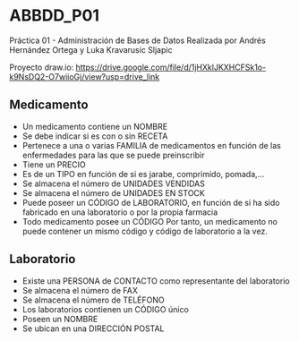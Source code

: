 # ABBDD_P01
Práctica 01 - Administración de Bases de Datos
Realizada por Andrés Hernández Ortega y Luka Kravarusic Sljapic

Proyecto draw.io: https://drive.google.com/file/d/1jHXklJKXHCFSk1o-k9NsDQ2-O7wiioGj/view?usp=drive_link



## Medicamento
- Un medicamento contiene un NOMBRE 
- Se debe indicar si es con o sin RECETA 
- Pertenece a una o varias FAMILIA de medicamentos en función de las enfermedades para las que se puede preinscribir
- Tiene un PRECIO
- Es de un TIPO en función de si es jarabe, comprimido, pomada,...
- Se almacena el número de UNIDADES VENDIDAS
- Se almacena el número de UNIDADES EN STOCK
- Puede poseer un CÓDIGO de LABORATORIO, en función de si ha sido fabricado en una laboratorio o por la propia farmacia
- Todo medicamento posee un CÓDIGO
Por tanto, un medicamento no puede contener un mismo código y código de laboratorio a la vez.

## Laboratorio
- Existe una PERSONA de CONTACTO como representante del laboratorio
- Se almacena el número de FAX
- Se almacena el número de TELÉFONO
- Los laboratorios contienen un CÓDIGO único 
- Poseen un NOMBRE 
- Se ubican en una DIRECCIÓN POSTAL

